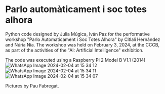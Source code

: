 # Parlo automàticament i soc totes alhora
Python code designed by Julia Múgica, Iván Paz for the performative workshop "Parlo Automaticament i Soc Totes Alhora" by Citlali Hernández and Núria Nia. 
The workshop was held on February 3, 2024, at the CCCB, as part of the activities of the "AI: Artificial Intelligence" exhibition.

The code was executed using a Raspberry Pi 2 Model B V1.1 (2014)
![WhatsApp Image 2024-02-04 at 15 34 12](https://github.com/TURBULENTE/ParloAutomaticament/assets/19651027/b0237f53-4583-435e-9280-a41a6cea254c)
![WhatsApp Image 2024-02-04 at 15 34 11](https://github.com/TURBULENTE/ParloAutomaticament/assets/19651027/720bddf7-f4ce-465b-a978-bf0be0c0e9b8)
![WhatsApp Image 2024-02-04 at 15 34 07](https://github.com/TURBULENTE/ParloAutomaticament/assets/19651027/8afe8d8b-000f-4408-8cc1-50bda712e1c6)

Pictures by Pau Fabregat.
